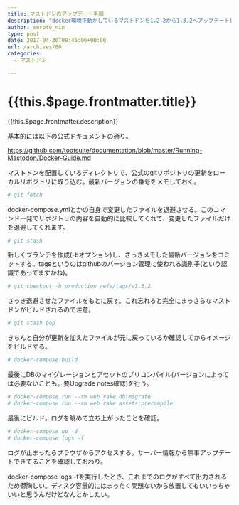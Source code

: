 ```yaml
---
title: マストドンのアップデート手順
description: "docker環境で動かしているマストドンを1.2.2から1.3.2へアップデートしたので手順をメモしておきます。"
author: seroto_nin
type: post
date: 2017-04-30T09:46:06+00:00
url: /archives/60
categories:
  - マストドン

---
```

# {{this.$page.frontmatter.title}}

<CategoriesAndDate/>

{{this.$page.frontmatter.description}}

基本的には以下の公式ドキュメントの通り。

<https://github.com/tootsuite/documentation/blob/master/Running-Mastodon/Docker-Guide.md>

<!--more-->

マストドンを配置しているディレクトリで、公式のgitリポジトリの更新をローカルリポジトリに取り込む。最新バージョンの番号をメモしておく。

```bash
# git fetch
```

docker-compose.ymlとかの自身で変更したファイルを退避させる。このコマンド一発でリポジトリの内容を自動的に比較してくれて、変更したファイルだけを退避してくれます。

```bash
# git stash
```

新しくブランチを作成(-bオプション)し、さっきメモした最新バージョンをコミットする。tagsというのはgithubのバージョン管理に使われる識別子(という認識であってますかね)。

```bash
# git checkout -b production refs/tags/v1.3.2
```

さっき退避させたファイルをもとに戻す。これ忘れると完全にまっさらなマストドンがビルドされるので注意。

```bash
# git stash pop
```

きちんと自分が更新を加えたファイルが元に戻っているか確認してからイメージをビルドする。

```bash
# docker-compose build
```

最後にDBのマイグレーションとアセットのプリコンパイル(バージョンによっては必要ないことも。要Upgrade notes確認)を行う。

```bash
# docker-compose run --rm web rake db:migrate
# docker-compose run --rm web rake assets:precompile
```

最後にビルド。ログを眺めて立ち上がったことを確認。

```bash
# docker-compose up -d
# docker-compose logs -f
```

ログが止まったらブラウザからアクセスする。サーバー情報から無事アップデートできてることを確認しておわり。

docker-compose logs -fを実行したとき、これまでのログがすべて出力されるため鬱陶しい。ディスク容量的にはまったく問題ないから放置してもいいっちゃいいと思うんだけどなんとかしたい。
